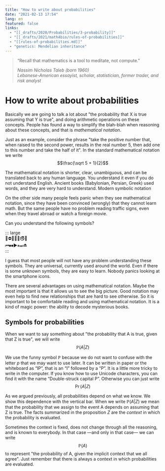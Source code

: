 ```yaml
---
title: "How to write about probabilities"
date: "2021-02-13 17:54"
lang: en
featured: false
links:
  - "[[_drafts/2020/Probabilities/3-probability]]"
  - "[[_drafts/2021/math4bio/rules-of-probabilities]]"
  - "[[rules-of-probabilities.md]]"
  - "genetics: Mendelian inheritance"
---
```



> “Recall that mathematics is a tool to meditate, not compute.”
>
> *Nassim Nicholas Taleb (born 1960)*  \
> *Lebanese-American essayist, scholar, statistician, former trader, and risk analyst*

# How to write about probabilities

Basically we are going to talk a lot about "the probability that X is true assuming that Y is true", and doing arithmetic operations on these concepts. People has found a way to simplify the blah-blah when reasoning about these concepts, and that is _mathematical notation_.

Just as an example, consider the phrase "take the positive number that, when raised to the second power, results in the real number 5, then add one to this number and take the half of it". In the standard mathematical notation we write
$$\frac{\sqrt 5 + 1}{2}$$

The mathematical notation is shorter, clear, unambiguous, and can be translated back to any human language. You understand it even if you do not understand English. Ancient books (Babylonian, Persian, Greek) used words, and they are very hard to understand. Modern symbolic notation

On the other side many people feels panic when they see mathematical notation, since they have been convinced (wrongly) that they cannot learn math. But the same people have no problem reading traffic signs, even when they travel abroad or watch a foreign movie.

Can you understand the following symbols?

::: large  
🛑⛔️🚫🚯📵🚭🛃  
⏮⏹⏺▶️⏸⏭⏏️  
:::

I guess that most people will not have any problem understanding these symbols. They are universal, currently used around the world. Even if there is some unknown symbols, they are easy to learn. Nobody panics looking at the smartphone icons.


There are several advantages on using mathematical notation. Maybe the most important is that it allows us to see the big picture. Good notation may even help to find new relationships that are hard to see otherwise. So it is important to be comfortable reading and using mathematical notation. It is a kind of magic power: the ability to decode mysterious books.

## Symbols for probabilities

When we want to say something about "the probability that A is true, given that Z is true", we will write
$$ℙ(A|Z)$$

We use the funny symbol $ℙ$ because we do not want to confuse with the letter *p* that we may want to use later. It can be written in paper or the whiteboard as “IP”, that is an “I” followed by a “P”. It is a little more tricky to write in the computer. If you know how to use Unicode characters, you can find it with the name “Double-struck capital P”. Otherwise you can just write
$$\Pr(A|Z)$$

As we argued previously, all probabilities depend on what we know. We show this dependence with the vertical bar. When we write $ℙ(A|Z)$ we mean that the probability that we assign to the event A depends on assuming that Z is true.
The facts summarized in the proposition $Z$ are the _context_ in which the probability is evaluated.

Sometimes the context is fixed, does not change through all the reasoning, and is known to everybody. In that case —and only in that case— we can write
$$ℙ(A)$$
to represent "the probability of A, given the implicit context that we all agree". Just remember that there is always a context in which probabilities are evaluated.


